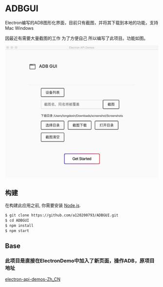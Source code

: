# ADBGUI
Electron编写的ADB图形化界面，目前只有截图，并将其下载到本地的功能，支持Mac Windows

因最近有需要大量截图的工作 为了方便自己 所以编写了此项目。功能如图。


![界面](hub_art/AdbGui.png)



## 构建

在构建此应用之前, 你需要安装 [Node.js](https://nodejs.org).

```bash
$ git clone https://github.com/a120200793/ADBGUI.git
$ cd ADBGUI
$ npm install
$ npm start
```

## Base
### 此项目是直接在ElectronDemo中加入了新页面，操作ADB，原项目地址
[electron-api-demos-Zh_CN](https://github.com/demopark/electron-api-demos-Zh_CN)

